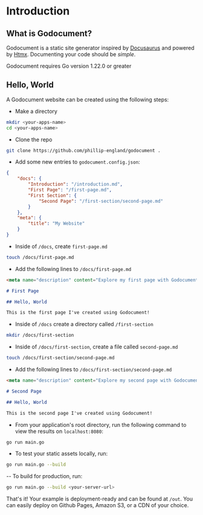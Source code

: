 
<meta name="description" content="Learn how to set up and use Godocument, a static site generator inspired by Docusaurus and powered by Htmx, to easily document your code. Start building with Godocument using simple steps to create, configure, and deploy your documentation site.">

# Introduction

## What is Godocument?
Godocument is a static site generator inspired by [Docusaurus](https://docusaurus.io/) and powered by [Htmx](https://htmx.org). Documenting your code should be *simple*.

<md-important>Godocument requires Go version 1.22.0 or greater</md-important>

## Hello, World


A Godocument website can be created using the following steps:


- Make a directory

```bash
mkdir <your-apps-name>
cd <your-apps-name>
```

- Clone the repo

```bash
git clone https://github.com/phillip-england/godocument .
```

- Add some new entries to `godocument.config.json`:

```json
{
    "docs": {
        "Introduction": "/introduction.md",
        "First Page": "/first-page.md",
        "First Section": {
            "Second Page": "/first-section/second-page.md"
        }
    },
    "meta": {
        "title": "My Website"
    }
}
```

- Inside of `/docs`, create `first-page.md`

```bash
touch /docs/first-page.md
```

- Add the following lines to `/docs/first-page.md`

```md
<meta name="description" content="Explore my first page with Godocument"></meta>

# First Page

## Hello, World

This is the first page I've created using Godocument!
```

- Inside of `/docs` create a directory called `/first-section`

```bash
mkdir /docs/first-section
```

- Inside of `/docs/first-section`, create a file called `second-page.md`

```bash
touch /docs/first-section/second-page.md
```

- Add the following lines to `/docs/first-section/second-page.md`

```md
<meta name="description" content="Explore my second page with Godocument"></meta>

# Second Page

## Hello, World

This is the second page I've created using Godocument!
```

- From your application's root directory, run the following command to view the results on `localhost:8080`:

```bash
go run main.go
```

- To test your static assets locally, run:

```bash
go run main.go --build
```

-- To build for production, run:

```bash
go run main.go --build <your-server-url>
```

That's it! Your example is deployment-ready and can be found at `/out`. You can easily deploy on Github Pages, Amazon S3, or a CDN of your choice.